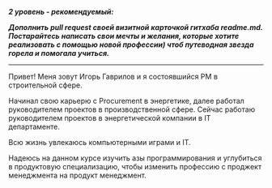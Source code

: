 __*2 уровень - рекомендуемый:*__

__*Дополнить pull request своей визитной карточкой гитхаба readme.md. Постарайтесь написать свои мечты и желания, которые хотите реализовать с помощью новой профессии) чтоб путеводная звезда горела и помогала учиться.*__

--------------------------
Привет!
Меня зовут Игорь Гаврилов и я состоявшийся PM в строительной сфере.

Начинал свою карьерю с Procurement в энергетике, далее работал руководителем проектов в производственной сфере. Сейчас работаю руководителем проектов в энергетической компании в IT департаменте.

Всю жизнь увлекаюсь компьютерными играми и IT. 

Надеюсь на данном курсе изучить азы программирования и углубиться в продуктовую специализацию, чтобы изменить профессию с проджект менеджмента на продукт менеджмент. 